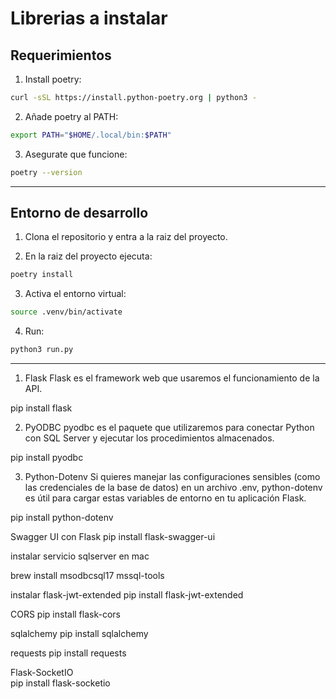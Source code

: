 # Librerias a instalar

## Requerimientos

1. Install poetry:
```bash
curl -sSL https://install.python-poetry.org | python3 -
```

2. Añade poetry al PATH:
```bash
export PATH="$HOME/.local/bin:$PATH"
```

3. Asegurate que funcione:
```bash
poetry --version
```

---

## Entorno de desarrollo

1. Clona el repositorio y entra a la raiz del proyecto.

2. En la raiz del proyecto ejecuta:
```bash
poetry install
```

3. Activa el entorno virtual:
```bash
source .venv/bin/activate
```

4. Run:
```bash
python3 run.py
```

---

1. Flask
Flask es el framework web que usaremos el funcionamiento de la API.

pip install flask


2. PyODBC
pyodbc es el paquete que utilizaremos para conectar Python con SQL Server y ejecutar los procedimientos almacenados.

pip install pyodbc

3. Python-Dotenv
Si quieres manejar las configuraciones sensibles (como las credenciales de la base de datos) en un archivo .env, python-dotenv es útil para cargar estas variables de entorno en tu aplicación Flask.

pip install python-dotenv

Swagger UI con Flask
pip install flask-swagger-ui

instalar servicio sqlserver en mac

brew install msodbcsql17 mssql-tools

instalar flask-jwt-extended 
pip install flask-jwt-extended    

CORS
pip install flask-cors

sqlalchemy
pip install sqlalchemy

requests
pip install requests

Flask-SocketIO   
pip install flask-socketio
